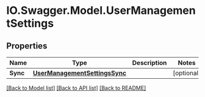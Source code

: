 # IO.Swagger.Model.UserManagementSettings
## Properties

Name | Type | Description | Notes
------------ | ------------- | ------------- | -------------
**Sync** | [**UserManagementSettingsSync**](UserManagementSettingsSync.md) |  | [optional] 

[[Back to Model list]](../README.md#documentation-for-models) [[Back to API list]](../README.md#documentation-for-api-endpoints) [[Back to README]](../README.md)

